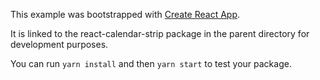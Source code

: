 This example was bootstrapped with [Create React App](https://github.com/facebook/create-react-app).

It is linked to the react-calendar-strip package in the parent directory for development purposes.

You can run `yarn install` and then `yarn start` to test your package.
